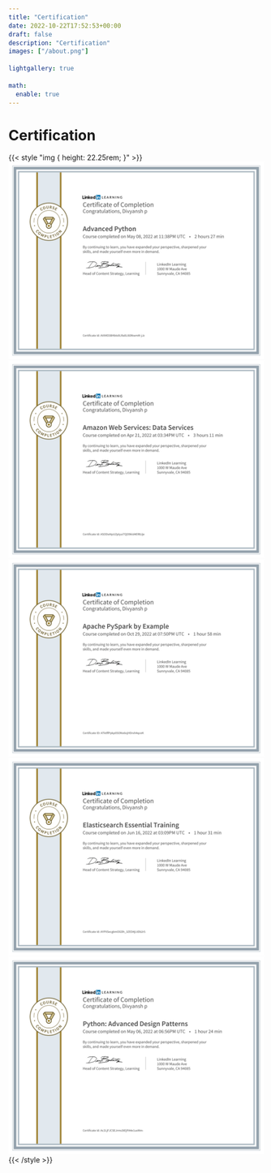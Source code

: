 ```yaml
---
title: "Certification"
date: 2022-10-22T17:52:53+00:00
draft: false
description: "Certification"
images: ["/about.png"]

lightgallery: true

math:
  enable: true
---
```


# Certification

{{< style "img { height: 22.25rem; }" >}} 
![](certificates/1.png) 
![](certificates/2.png) 
![](certificates/3.png) 
![](certificates/4.png) 
![](certificates/5.png) 
{{< /style >}} 
